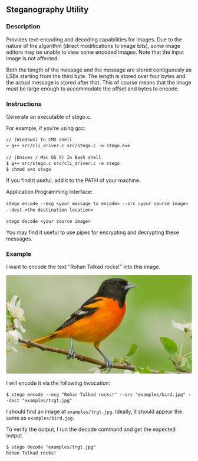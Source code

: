 ## Steganography Utility

### Description

Provides text-encoding and decoding capabilities for images. Due to the nature of the algorithm (direct modifications to image bits),
some image editors may be unable to view some encoded images. Note that the input image is not affected.

Both the length of the message and the message are
stored contiguously as LSBs starting from the third byte. The length is stored over four bytes and the actual message is stored after that.
This of course means that the image must be large enough to accommodate the offset and bytes to encode.
 
### Instructions

Generate an executable of stego.c.

For example, if you're using gcc:

```
// (Windows) In CMD shell
> g++ src/cli_driver.c src/stego.c -o stego.exe

// (Unixes / Mac OS X) In Bash shell
$ g++ src/stego.c src/cli_driver.c -o stego
$ chmod a+x stego
```

If you find it useful, add it to the PATH of your machine.

Application Programming Interface:
 
`stego encode --msg <your message to encode> --src <your source image> --dest <the destination location>`
 
`stego decode <your source image>`

You may find it useful to use pipes for encrypting and decrypting these messages.

### Example 

I want to encode the text "Rohan Talkad rocks!" into this image.

![alt text](examples/bird.jpg)

I will encode it via the following invocation:

```
$ stego encode --msg "Rohan Talkad rocks!" --src "examples/bird.jpg" --dest "examples/trgt.jpg"
```

I should find an image at `examples/trgt.jpg`. Ideally, it should appear the same as `examples/bird.jpg`.

To verify the output, I run the decode command and get the expected output.

```
$ stego decode "examples/trgt.jpg"
Rohan Talkad rocks!
```
